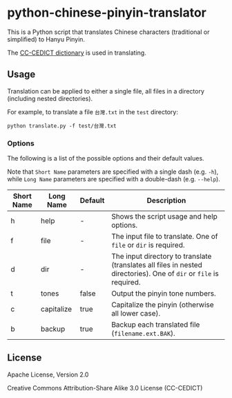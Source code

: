 # python-chinese-pinyin-translator

This is a Python script that translates Chinese characters (traditional or simplified) to Hanyu Pinyin.

The [CC-CEDICT dictionary](http://cc-cedict.org/wiki/) is used in translating.

## Usage

Translation can be applied to either a single file, all files in a directory (including nested directories).

For example, to translate a file `台灣.txt` in the `test` directory:
```
python translate.py -f test/台灣.txt
```

### Options

The following is a list of the possible options and their default values.

Note that `Short Name` parameters are specified with a single dash (e.g. `-h`), while `Long Name` parameters are specified with a double-dash (e.g. `--help`).

| Short Name | Long Name | Default | Description |
| --- | --- | --- |  --- |
| h | help | - | Shows the script usage and help options. |
| f | file | - | The input file to translate.  One of `file` or `dir` is required. |
| d | dir | - | The input directory to translate (translates all files in nested directories).  One of `dir` or `file` is required. |
| t | tones | false | Output the pinyin tone numbers. |
| c | capitalize | true | Capitalize the pinyin (otherwise all lower case). |
| b | backup | true | Backup each translated file (`filename.ext.BAK`). |

## License

Apache License, Version 2.0

Creative Commons Attribution-Share Alike 3.0 License (CC-CEDICT)